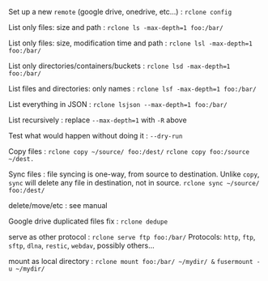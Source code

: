 Set up a new `remote` (google drive, onedrive, etc...)
: `rclone config`

List only files: size and path
: `rclone ls -max-depth=1 foo:/bar/`

List only files: size, modification time and path
: `rclone lsl -max-depth=1 foo:/bar/`

List only directories/containers/buckets
: `rclone lsd -max-depth=1 foo:/bar/`

List files and directories: only names
: `rclone lsf -max-depth=1 foo:/bar/`

List everything in JSON
: `rclone lsjson --max-depth=1 foo:/bar/`

List recursively
: replace `--max-depth=1` with `-R` above

Test what would happen without doing it
: `--dry-run`

Copy files
: `rclone copy ~/source/ foo:/dest/`
`rclone copy foo:/source ~/dest.`

Sync files
: file syncing is one-way, from source to destination. Unlike `copy`, `sync` will delete any file in destination, not in source.
`rclone sync ~/source/ foo:/dest/`

delete/move/etc
: see manual

Google drive duplicated files fix
: `rclone dedupe`

serve as other protocol
: `rclone serve ftp foo:/bar/`
Protocols: `http`, `ftp`, `sftp`, `dlna`, `restic`, `webdav`, possibly others...

mount as local directory
: `rclone mount foo:/bar/ ~/mydir/ &`
`fusermount -u ~/mydir/` 
<!--stackedit_data:
eyJoaXN0b3J5IjpbNzM4NTAyMjMxLC0xNzcxNzcxNTgxLC02Mz
g2NDgzOTEsMTcxODYxNzQ0LC0xMjE5NDg3NTI0LC01MDg0ODk5
MjQsODcwOTE3NTMyLDE2NDgxNzAzMzgsMzk3MDY0NDkxLC0xMT
I2NjExMTkyXX0=
-->